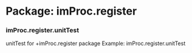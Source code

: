 # Package: imProc.register


### imProc.register.unitTest

unitTest for +imProc.register package Example: imProc.register.unitTest


